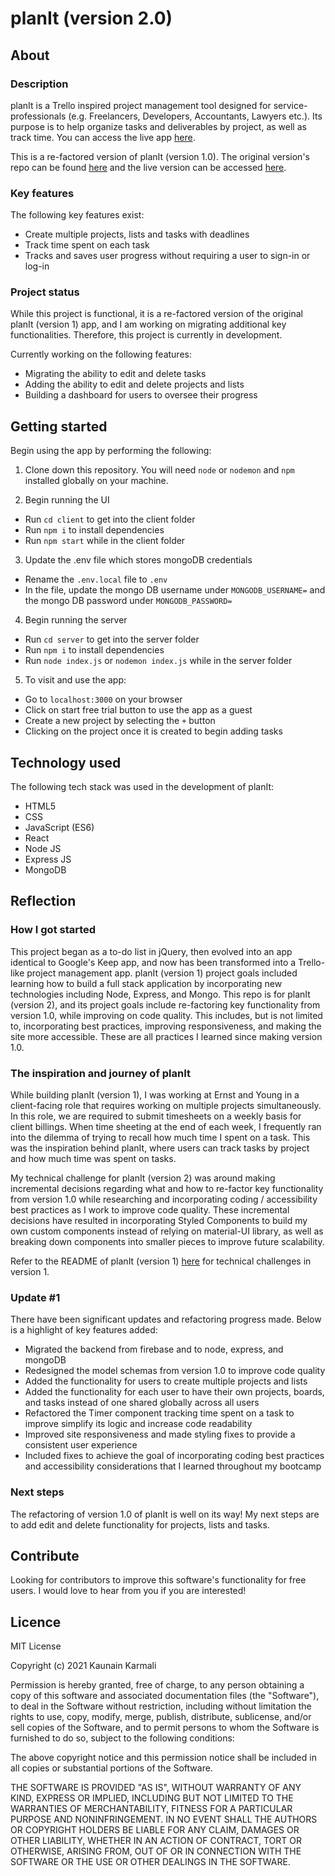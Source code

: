# planIt (version 2.0)

## About

### Description

planIt is a Trello inspired project management tool designed for service-professionals (e.g. Freelancers, Developers, Accountants, Lawyers etc.). Its purpose is to help organize tasks and deliverables by project, as well as track time. You can access the live app [here](https://just-plan-it.netlify.app/).

This is a re-factored version of planIt (version 1.0). The original version's repo can be found [here](https://github.com/KaunainKarmali/planIt/tree/production) and the live version can be accessed [here](https://plan-it-v1.netlify.app/).

### Key features

The following key features exist:
* Create multiple projects, lists and tasks with deadlines
* Track time spent on each task
* Tracks and saves user progress without requiring a user to sign-in or log-in

### Project status

While this project is functional, it is a re-factored version of the original planIt (version 1) app, and I am working on migrating additional key functionalities. Therefore, this project is currently in development. 

Currently working on the following features:
* Migrating the ability to edit and delete tasks
* Adding the ability to edit and delete projects and lists
* Building a dashboard for users to oversee their progress

## Getting started

Begin using the app by performing the following:

1. Clone down this repository. You will need `node` or `nodemon` and `npm` installed globally on your machine.

2. Begin running the UI
  * Run `cd client` to get into the client folder
  * Run `npm i` to install dependencies
  * Run `npm start` while in the client folder

3. Update the .env file which stores mongoDB credentials
 * Rename the `.env.local` file to `.env`
 * In the file, update the mongo DB username under `MONGODB_USERNAME=` and the mongo DB password under `MONGODB_PASSWORD=`

4. Begin running the server
  * Run `cd server` to get into the server folder
  * Run `npm i` to install dependencies
  * Run `node index.js` or `nodemon index.js` while in the server folder

5. To visit and use the app:
  * Go to `localhost:3000` on your browser
  * Click on start free trial button to use the app as a guest
  * Create a new project by selecting the `+` button
  * Clicking on the project once it is created to begin adding tasks

## Technology used

The following tech stack was used in the development of planIt:
* HTML5
* CSS
* JavaScript (ES6)
* React
* Node JS
* Express JS
* MongoDB

## Reflection

### How I got started

This project began as a to-do list in jQuery, then evolved into an app identical to Google's Keep app, and now has been transformed into a Trello-like project management app. planIt (version 1) project goals included learning how to build a full stack application by incorporating new technologies including Node, Express, and Mongo. This repo is for planIt (version 2), and its project goals include re-factoring key functionality from version 1.0, while improving on code quality. This includes, but is not limited to, incorporating best practices, improving responsiveness, and making the site more accessible. These are all practices I learned since making version 1.0. 

### The inspiration and journey of planIt

While building planIt (version 1), I was working at Ernst and Young in a client-facing role that requires working on multiple projects simultaneously. In this role, we are required to submit timesheets on a weekly basis for client billings. When time sheeting at the end of each week, I frequently ran into the dilemma of trying to recall how much time I spent on a task. This was the inspiration behind planIt, where users can track tasks by project and how much time was spent on tasks.

My technical challenge for planIt (version 2) was around making incremental decisions regarding what and how to re-factor key functionality from version 1.0 while researching and incorporating coding / accessibility best practices as I work to improve code quality. These incremental decisions have resulted in incorporating Styled Components to build my own custom components instead of relying on material-UI library, as well as breaking down components into smaller pieces to improve future scalability.  

Refer to the README of planIt (version 1) [here](https://github.com/KaunainKarmali/planIt/tree/production) for technical challenges in version 1. 

### Update #1

There have been significant updates and refactoring progress made. Below is a highlight of key features added:
* Migrated the backend from firebase and to node, express, and mongoDB 
* Redesigned the model schemas from version 1.0 to improve code quality 
* Added the functionality for users to create multiple projects and lists
* Added the functionality for each user to have their own projects, boards, and tasks instead of one shared globally across all users
* Refactored the Timer component tracking time spent on a task to improve simplify its logic and increase code readability  
* Improved site responsiveness and made styling fixes to provide a consistent user experience 
* Included fixes to achieve the goal of incorporating coding best practices and accessibility considerations that I learned throughout my bootcamp

### Next steps

The refactoring of version 1.0 of planIt is well on its way! My next steps are to add edit and delete functionality for projects, lists and tasks. 

## Contribute

Looking for contributors to improve this software's functionality for free users. I would love to hear from you if you are interested!

## Licence

MIT License

Copyright (c) 2021 Kaunain Karmali

Permission is hereby granted, free of charge, to any person obtaining a copy
of this software and associated documentation files (the "Software"), to deal
in the Software without restriction, including without limitation the rights
to use, copy, modify, merge, publish, distribute, sublicense, and/or sell
copies of the Software, and to permit persons to whom the Software is
furnished to do so, subject to the following conditions:

The above copyright notice and this permission notice shall be included in all
copies or substantial portions of the Software.

THE SOFTWARE IS PROVIDED "AS IS", WITHOUT WARRANTY OF ANY KIND, EXPRESS OR
IMPLIED, INCLUDING BUT NOT LIMITED TO THE WARRANTIES OF MERCHANTABILITY,
FITNESS FOR A PARTICULAR PURPOSE AND NONINFRINGEMENT. IN NO EVENT SHALL THE
AUTHORS OR COPYRIGHT HOLDERS BE LIABLE FOR ANY CLAIM, DAMAGES OR OTHER
LIABILITY, WHETHER IN AN ACTION OF CONTRACT, TORT OR OTHERWISE, ARISING FROM,
OUT OF OR IN CONNECTION WITH THE SOFTWARE OR THE USE OR OTHER DEALINGS IN THE
SOFTWARE.
